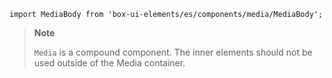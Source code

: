 `import MediaBody from 'box-ui-elements/es/components/media/MediaBody';`

> **Note**
>
> `Media` is a compound component. The inner elements should not be used outside of the Media container.
